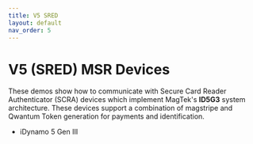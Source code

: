 ```yaml
---
title: V5 SRED
layout: default
nav_order: 5
---
```


# V5 (SRED) MSR Devices

These demos show how to communicate with Secure Card Reader Authenticator (SCRA) devices which implement MagTek's **ID5G3** system architecture.  These devices support a combination of magstripe and Qwantum Token generation for payments and identification.

- iDynamo 5 Gen III